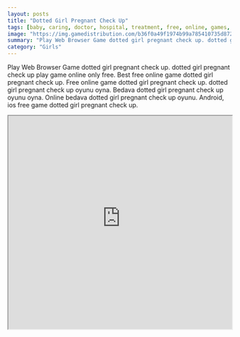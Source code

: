 ```yaml
---
layout: posts
title: "Dotted Girl Pregnant Check Up"
tags: [baby, caring, doctor, hospital, treatment, free, online, games, oyna, game, free, games, play, play, games]
image: "https://img.gamedistribution.com/b36f0a49f1974b99a785410735d872d4.jpg"
summary: "Play Web Browser Game dotted girl pregnant check up. dotted girl pregnant check up play game online only free. Best free online game dotted girl pregnant check up. Free online game dotted girl pregnant check up. dotted girl pregnant check up oyunu oyna. Bedava dotted girl pregnant check up oyunu oyna. Online bedava dotted girl pregnant check up oyunu. Android, ios free game dotted girl pregnant check up."
category: "Girls"
---
```


Play Web Browser Game dotted girl pregnant check up. dotted girl pregnant check up play game online only free. Best free online game dotted girl pregnant check up. Free online game dotted girl pregnant check up. dotted girl pregnant check up oyunu oyna. Bedava dotted girl pregnant check up oyunu oyna. Online bedava dotted girl pregnant check up oyunu. Android, ios free game dotted girl pregnant check up.

<iframe width="100%" height="480px;" src="https://html5.gamedistribution.com/b36f0a49f1974b99a785410735d872d4/"></iframe>